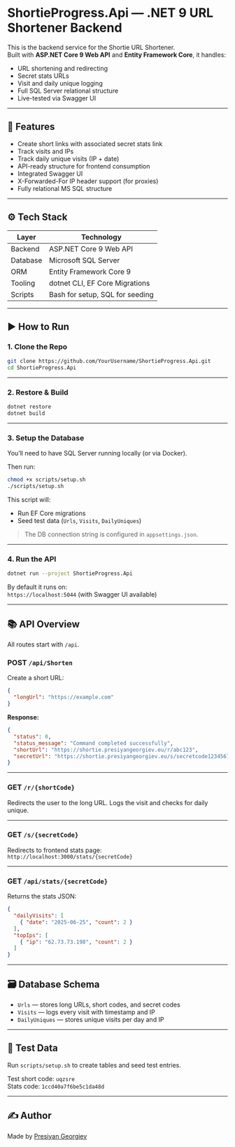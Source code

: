 # ShortieProgress.Api — .NET 9 URL Shortener Backend

This is the backend service for the Shortie URL Shortener.  
Built with **ASP.NET Core 9 Web API** and **Entity Framework Core**, it handles:

- URL shortening and redirecting
- Secret stats URLs
- Visit and daily unique logging
- Full SQL Server relational structure
- Live-tested via Swagger UI

---

## 🚀 Features

- Create short links with associated secret stats link
- Track visits and IPs
- Track daily unique visits (IP + date)
- API-ready structure for frontend consumption
- Integrated Swagger UI
- X-Forwarded-For IP header support (for proxies)
- Fully relational MS SQL structure

---

## ⚙️ Tech Stack

| Layer     | Technology                 |
|-----------|-----------------------------|
| Backend   | ASP.NET Core 9 Web API      |
| Database  | Microsoft SQL Server        |
| ORM       | Entity Framework Core 9     |
| Tooling   | dotnet CLI, EF Core Migrations |
| Scripts   | Bash for setup, SQL for seeding |

---

## ▶️ How to Run

### 1. Clone the Repo

```bash
git clone https://github.com/YourUsername/ShortieProgress.Api.git
cd ShortieProgress.Api
```

---

### 2. Restore & Build

```bash
dotnet restore
dotnet build
```

---

### 3. Setup the Database

You’ll need to have SQL Server running locally (or via Docker).

Then run:

```bash
chmod +x scripts/setup.sh
./scripts/setup.sh
```

This script will:
- Run EF Core migrations
- Seed test data (`Urls`, `Visits`, `DailyUniques`)

> The DB connection string is configured in `appsettings.json`.

---

### 4. Run the API

```bash
dotnet run --project ShortieProgress.Api
```

By default it runs on:  
`https://localhost:5044` (with Swagger UI available)

---

## 📚 API Overview

All routes start with `/api`.

### POST `/api/Shorten`

Create a short URL:

```json
{
  "longUrl": "https://example.com"
}
```

**Response:**

```json
{
  "status": 0,
  "status_message": "Command completed successfully",
  "shortUrl": "https://shortie.presiyangeorgiev.eu/r/abc123",
  "secretUrl": "https://shortie.presiyangeorgiev.eu/s/secretcode1234567890"
}
```

---

### GET `/r/{shortCode}`

Redirects the user to the long URL. Logs the visit and checks for daily unique.

---

### GET `/s/{secretCode}`

Redirects to frontend stats page:  
`http://localhost:3000/stats/{secretCode}`

---

### GET `/api/stats/{secretCode}`

Returns the stats JSON:

```json
{
  "dailyVisits": [
    { "date": "2025-06-25", "count": 2 }
  ],
  "topIps": [
    { "ip": "62.73.73.198", "count": 2 }
  ]
}
```

---

## 🗃️ Database Schema

- `Urls` — stores long URLs, short codes, and secret codes
- `Visits` — logs every visit with timestamp and IP
- `DailyUniques` — stores unique visits per day and IP

---

## 🧪 Test Data

Run `scripts/setup.sh` to create tables and seed test entries.

Test short code: `uqzsre`  
Stats code: `1ccd40a7f6be5c1da48d`

---

## ✍️ Author

Made by [Presiyan Georgiev](https://www.linkedin.com/in/presiyan-georgiev/)